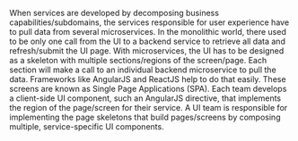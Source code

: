 When services are developed by decomposing business capabilities/subdomains, the services responsible for user experience have to pull data from several microservices. In the monolithic world, there used to be only one call from the UI to a backend service to retrieve all data and refresh/submit the UI page. With microservices, the UI has to be designed as a skeleton with multiple sections/regions of the screen/page. Each section will make a call to an individual backend microservice to pull the data. Frameworks like AngularJS and ReactJS help to do that easily. These screens are known as Single Page Applications (SPA). Each team develops a client-side UI component, such an AngularJS directive, that implements the region of the page/screen for their service. A UI team is responsible for implementing the page skeletons that build pages/screens by composing multiple, service-specific UI components.
